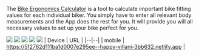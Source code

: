 The [Bike Ergonomics Calculator](https://happy-villani-3bb632.netlify.app) is a tool to calculate important bike fitting values for each individual biker. You simply have to enter all relevant body measurements and the App does the rest for you. It will provide you will all necessary values to set up your bike perfect for you.

![](https://img.shields.io/badge/Accessibility-94-green?style=flat-square) ![](https://img.shields.io/badge/Best%20Practices-100-green?style=flat-square) ![](https://img.shields.io/badge/Performance-100-green?style=flat-square) ![](https://img.shields.io/badge/Progressive%20Web%20App-93-green?style=flat-square) ![](https://img.shields.io/badge/SEO-82-orange?style=flat-square) 
| Device | URL |
|--|--|
| mobile | https://5f2762d111ba1d0007e295ee--happy-villani-3bb632.netlify.app |

